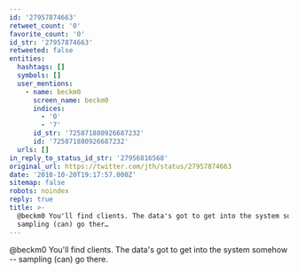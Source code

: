 ```yaml
---
id: '27957874663'
retweet_count: '0'
favorite_count: '0'
id_str: '27957874663'
retweeted: false
entities:
  hashtags: []
  symbols: []
  user_mentions:
    - name: beckm0
      screen_name: beckm0
      indices:
        - '0'
        - '7'
      id_str: '725871880926687232'
      id: '725871880926687232'
  urls: []
in_reply_to_status_id_str: '27956816568'
original_url: https://twitter.com/jth/status/27957874663
date: '2010-10-20T19:17:57.000Z'
sitemap: false
robots: noindex
reply: true
title: >-
  @beckm0 You'll find clients. The data's got to get into the system somehow --
  sampling (can) go ther…
---
```


@beckm0 You'll find clients. The data's got to get into the system somehow -- sampling (can) go there.